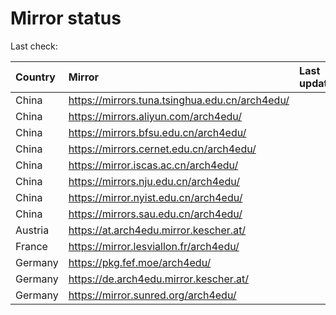 <script src="./time.js"></script>
# Mirror status
Last check: <script type="text/javascript">localize(1721211691.9808345);</script>

|Country|Mirror|Last update|
|:------|:-----|:----------|
|China|https://mirrors.tuna.tsinghua.edu.cn/arch4edu/|<script type="text/javascript">localize(1721198217);</script>|
|China|https://mirrors.aliyun.com/arch4edu/|<script type="text/javascript">localize(1721154879);</script>|
|China|https://mirrors.bfsu.edu.cn/arch4edu/|<script type="text/javascript">localize(1721154879);</script>|
|China|https://mirrors.cernet.edu.cn/arch4edu/|<script type="text/javascript">localize(1721198217);</script>|
|China|https://mirror.iscas.ac.cn/arch4edu/|<script type="text/javascript">localize(1721154879);</script>|
|China|https://mirrors.nju.edu.cn/arch4edu/|<script type="text/javascript">localize(1721154879);</script>|
|China|https://mirror.nyist.edu.cn/arch4edu/|<script type="text/javascript">localize(1721154879);</script>|
|China|https://mirrors.sau.edu.cn/arch4edu/|<script type="text/javascript">localize(1721154879);</script>|
|Austria|https://at.arch4edu.mirror.kescher.at/|<script type="text/javascript">localize(1721198217);</script>|
|France|https://mirror.lesviallon.fr/arch4edu/|<script type="text/javascript">localize(1721154879);</script>|
|Germany|https://pkg.fef.moe/arch4edu/|<script type="text/javascript">localize(1721198217);</script>|
|Germany|https://de.arch4edu.mirror.kescher.at/|<script type="text/javascript">localize(1721198217);</script>|
|Germany|https://mirror.sunred.org/arch4edu/|<script type="text/javascript">localize(1721198217);</script>|

<script src="./tablefilter/tablefilter.js"></script>
<script src="./table.js"></script>